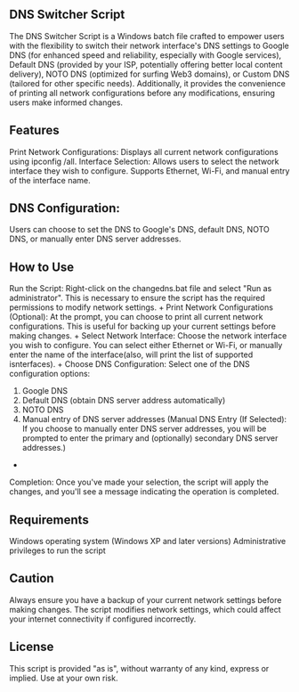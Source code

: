 DNS Switcher Script
-
The DNS Switcher Script is a Windows batch file crafted to empower users with the flexibility to switch their network interface's DNS settings to Google DNS (for enhanced speed and reliability, especially with Google services), Default DNS (provided by your ISP, potentially offering better local content delivery), NOTO DNS (optimized for surfing Web3 domains), or Custom DNS (tailored for other specific needs). Additionally, it provides the convenience of printing all network configurations before any modifications, ensuring users make informed changes.

Features
-
Print Network Configurations: Displays all current network configurations using ipconfig /all.
Interface Selection: Allows users to select the network interface they wish to configure. Supports Ethernet, Wi-Fi, and manual entry of the interface name.

DNS Configuration: 
-
Users can choose to set the DNS to Google's DNS, default DNS, NOTO DNS, or manually enter DNS server addresses.

How to Use
-
Run the Script: Right-click on the changedns.bat file and select "Run as administrator". This is necessary to ensure the script has the required permissions to modify network settings.
+
Print Network Configurations (Optional): At the prompt, you can choose to print all current network configurations. This is useful for backing up your current settings before making changes.
+
Select Network Interface: Choose the network interface you wish to configure. You can select either Ethernet or Wi-Fi, or manually enter the name of the interface(also, will print the list of supported isnterfaces).
+
Choose DNS Configuration: Select one of the DNS configuration options:
1. Google DNS
2. Default DNS (obtain DNS server address automatically)
3. NOTO DNS
4. Manual entry of DNS server addresses
(Manual DNS Entry (If Selected): If you choose to manually enter DNS server addresses, you will be prompted to enter the primary and (optionally) secondary DNS server addresses.)
+
Completion: Once you've made your selection, the script will apply the changes, and you'll see a message indicating the operation is completed.

Requirements
-
Windows operating system (Windows XP and later versions)
Administrative privileges to run the script

Caution
-
Always ensure you have a backup of your current network settings before making changes.
The script modifies network settings, which could affect your internet connectivity if configured incorrectly.

License
-
This script is provided "as is", without warranty of any kind, express or implied. Use at your own risk.
